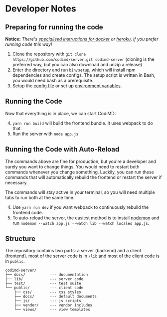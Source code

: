 Developer Notes
===

## Preparing for running the code

**Notice:** *There's [specialised instructions for docker](../setup/docker.md) or [heroku](../setup/heroku.md), if you prefer running code this way!*

1. Clone the repository with `git clone https://github.com/codimd/server.git codimd-server`
   (cloning is the preferred way, but you can also download and unzip a release)
2. Enter the directory and run `bin/setup`, which will install npm dependencies
   and create configs. The setup script is written in Bash, you would need bash
   as a prerequisite.
3. Setup the [config file](../configuration-config-file.md) or set up
   [environment variables](../configuration-env-vars.md).


## Running the Code

Now that everything is in place, we can start CodiMD:

4. `yarn run build` will build the frontend bundle. It uses webpack to do that.
5. Run the server with `node app.js`


## Running the Code with Auto-Reload

The commands above are fine for production, but you're a developer and surely
you want to change things. You would need to restart both commands whenever you
change something. Luckily, you can run these commands that will automatically
rebuild the frontend or restart the server if necessary.

The commands will stay active in your terminal, so you will need multiple tabs
to run both at the same time.

4. Use `yarn run dev` if you want webpack to continuously rebuild the frontend
   code.
5. To auto-reload the server, the easiest method is to install [nodemon](https://www.npmjs.com/package/nodemon)
   and run `nodemon --watch app.js --watch lib --watch locales app.js`.


## Structure

The repository contains two parts: a server (backend) and a client (frontend).
most of the server code is in `/lib` and most of the client code is in `public`.

```text
codimd-server/
├── docs/           --- documentation
├── lib/            --- server code
├── test/           --- test suite
└── public/         --- client code
    ├── css/        --- css styles
    ├── docs/       --- default documents
    ├── js/         --- js scripts
    ├── vendor/     --- vendor includes
    └── views/      --- view templates
```
